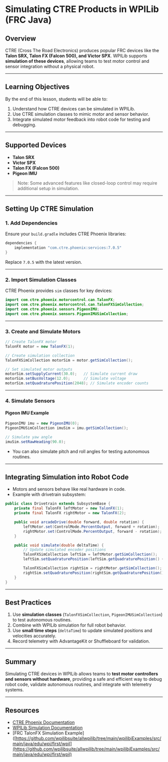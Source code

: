 # Simulating CTRE Products in WPILib (FRC Java)

## Overview

CTRE (Cross The Road Electronics) produces popular FRC devices like the **Talon SRX, Talon FX (Falcon 500), and Victor SPX**.
WPILib supports **simulation of these devices**, allowing teams to test motor control and sensor integration without a physical robot.

---

## Learning Objectives

By the end of this lesson, students will be able to:

1. Understand how CTRE devices can be simulated in WPILib.
2. Use CTRE simulation classes to mimic motor and sensor behavior.
3. Integrate simulated motor feedback into robot code for testing and debugging.

---

## Supported Devices

* **Talon SRX**
* **Victor SPX**
* **Talon FX (Falcon 500)**
* **Pigeon IMU**

> Note: Some advanced features like closed-loop control may require additional setup in simulation.

---

## Setting Up CTRE Simulation

### 1. Add Dependencies

Ensure your `build.gradle` includes CTRE Phoenix libraries:

```gradle
dependencies {
    implementation "com.ctre.phoenix:services:7.0.5"
}
```

Replace `7.0.5` with the latest version.

---

### 2. Import Simulation Classes

CTRE Phoenix provides `sim` classes for key devices:

```java
import com.ctre.phoenix.motorcontrol.can.TalonFX;
import com.ctre.phoenix.motorcontrol.can.TalonFXSimCollection;
import com.ctre.phoenix.sensors.PigeonIMU;
import com.ctre.phoenix.sensors.PigeonIMUSimCollection;
```

---

### 3. Create and Simulate Motors

```java
// Create TalonFX motor
TalonFX motor = new TalonFX(1);

// Create simulation collection
TalonFXSimCollection motorSim = motor.getSimCollection();

// Set simulated motor outputs
motorSim.setSupplyCurrent(30.0);   // Simulate current draw
motorSim.setBusVoltage(12.0);      // Simulate voltage
motorSim.setQuadraturePosition(2048); // Simulate encoder counts
```

---

### 4. Simulate Sensors

#### Pigeon IMU Example

```java
PigeonIMU imu = new PigeonIMU(0);
PigeonIMUSimCollection imuSim = imu.getSimCollection();

// Simulate yaw angle
imuSim.setRawHeading(90.0);
```

* You can also simulate pitch and roll angles for testing autonomous routines.

---

## Integrating Simulation into Robot Code

* Motors and sensors behave like real hardware in code.
* Example with drivetrain subsystem:

```java
public class Drivetrain extends SubsystemBase {
    private final TalonFX leftMotor = new TalonFX(1);
    private final TalonFX rightMotor = new TalonFX(2);

    public void arcadeDrive(double forward, double rotation) {
        leftMotor.set(ControlMode.PercentOutput, forward + rotation);
        rightMotor.set(ControlMode.PercentOutput, forward - rotation);
    }

    public void simulate(double deltaTime) {
        // Update simulated encoder positions
        TalonFXSimCollection leftSim = leftMotor.getSimCollection();
        leftSim.setQuadraturePosition(leftSim.getQuadraturePosition() + 100 * deltaTime);

        TalonFXSimCollection rightSim = rightMotor.getSimCollection();
        rightSim.setQuadraturePosition(rightSim.getQuadraturePosition() + 100 * deltaTime);
    }
}
```

---

## Best Practices

1. Use **simulation classes** (`TalonFXSimCollection`, `PigeonIMUSimCollection`) to test autonomous routines.
2. Combine with WPILib simulation for full robot behavior.
3. Use **small time steps** (`deltaTime`) to update simulated positions and velocities accurately.
4. Record telemetry with AdvantageKit or Shuffleboard for validation.

---

## Summary

Simulating CTRE devices in WPILib allows teams to **test motor controllers and sensors without hardware**, providing a safe and efficient way to debug robot code, validate autonomous routines, and integrate with telemetry systems.

---

## Resources

* [CTRE Phoenix Documentation](https://www.ctr-electronics.com/)
* [WPILib Simulation Documentation](https://docs.wpilib.org/en/stable/docs/software/simulation/index.html)
* \[FRC TalonFX Simulation Example]\([https://github.com/wpilibsuite/allwpilib/tree/main/wpilibjExamples/src/main/java/edu/wpi/first/wpil](https://github.com/wpilibsuite/allwpilib/tree/main/wpilibjExamples/src/main/java/edu/wpi/first/wpil)
